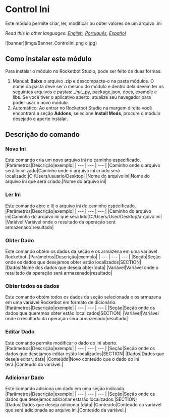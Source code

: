 # Control Ini
  
Este módulo permite criar, ler, modificar ou obter valores de um arquivo .ini  

*Read this in other languages: [English](Manual_ControlIni.md), [Português](Manual_ControlIni.pr.md), [Español](Manual_ControlIni.es.md)*
  
![banner](imgs/Banner_ControlIni.png o jpg)
## Como instalar este módulo
  
Para instalar o módulo no Rocketbot Studio, pode ser feito de duas formas:
1. Manual: __Baixe__ o arquivo .zip e descompacte-o na pasta módulos. O nome da pasta deve ser o mesmo do módulo e dentro dela devem ter os seguintes arquivos e pastas: \__init__.py, package.json, docs, example e libs. Se você tiver o aplicativo aberto, atualize seu navegador para poder usar o novo módulo.
2. Automático: Ao entrar no Rocketbot Studio na margem direita você encontrará a seção **Addons**, selecione **Install Mods**, procure o módulo desejado e aperte instalar.  


## Descrição do comando

### Novo Ini
  
Este comando cria um novo arquivo ini no caminho especificado.
|Parâmetros|Descrição|exemplo|
| --- | --- | --- |
|Caminho onde o arquivo será localizado|Caminho onde o arquivo ini criado será localizado.|C:/Users/usuario/Desktop|
|Nome do arquivo ini|Nome do arquivo ini que será criado.|Nome do arquivo ini|

### Ler Ini
  
Este comando abre e lê o arquivo ini do caminho especificado.
|Parâmetros|Descrição|exemplo|
| --- | --- | --- |
|Caminho do arquivo ini|Caminho do arquivo ini que será lido|C:/Users/User/Desktop/arquivo.ini|
|Variável|Variável onde o resultado da operação será armazenado|resultado|

### Obter Dado
  
Este comando obtém os dados da seção e os armazena em uma variável Rocketbot.
|Parâmetros|Descrição|exemplo|
| --- | --- | --- |
|Seção|Seção onde os dados que desejamos obter estão localizados|SECTION|
|Dados|Nome dos dados que deseja obter|data|
|Variável|Variável onde o resultado da operação será armazenado|resultado|

### Obter todos os dados
  
Este comando obtém todos os dados da seção selecionada e os armazena em uma variável Rocketbot em formato de dicionário.
|Parâmetros|Descrição|exemplo|
| --- | --- | --- |
|Seção|Seção onde os dados que queremos obter estão localizados|SECTION|
|Variável|Variável onde o resultado da operação será armazenado|resultado|

### Editar Dado
  
Este comando permite modificar o dado do ini aberto.
|Parâmetros|Descrição|exemplo|
| --- | --- | --- |
|Seção|Seção onde os dados que desejamos editar estão localizados|SECTION|
|Dados|Dados que deseja editar.|data|
|Conteúdo|Novo conteúdo que o dado do ini terá.|Conteúdo da variável.|

### Adicionar Dado
  
Este comando adiciona um dado em uma seção indicada.
|Parâmetros|Descrição|exemplo|
| --- | --- | --- |
|Seção|Seção onde os dados que desejamos adicionar estarão localizados.|SECTION|
|Dados|Dados que deseja adicionar.|data|
|Conteúdo|Conteúdo da variável que será adicionada ao arquivo ini.|Conteúdo da variável.|
